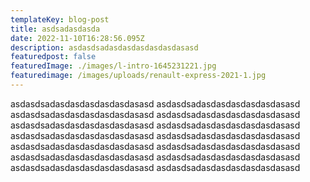 ```yaml
---
templateKey: blog-post
title: asdsadasdasda
date: 2022-11-10T16:28:56.095Z
description: asdasdsadasdasdasdasdasdasasd
featuredpost: false
featuredImage: ./images/l-intro-1645231221.jpg
featuredimage: /images/uploads/renault-express-2021-1.jpg
---
```

asdasdsadasdasdasdasdasdasasd asdasdsadasdasdasdasdasdasasd asdasdsadasdasdasdasdasdasasd asdasdsadasdasdasdasdasdasasd asdasdsadasdasdasdasdasdasasd asdasdsadasdasdasdasdasdasasd asdasdsadasdasdasdasdasdasasd asdasdsadasdasdasdasdasdasasd asdasdsadasdasdasdasdasdasasd asdasdsadasdasdasdasdasdasasd asdasdsadasdasdasdasdasdasasd asdasdsadasdasdasdasdasdasasd asdasdsadasdasdasdasdasdasasd asdasdsadasdasdasdasdasdasasd